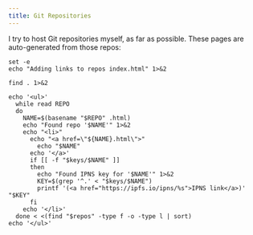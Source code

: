 ```yaml
---
title: Git Repositories
---
```


I try to host Git repositories myself, as far as possible. These pages are
auto-generated from those repos:

```{.unwrap pipe="bash | pandoc -f html -t json"}
set -e
echo "Adding links to repos index.html" 1>&2

find . 1>&2

echo '<ul>'
  while read REPO
  do
    NAME=$(basename "$REPO" .html)
    echo "Found repo '$NAME'" 1>&2
    echo "<li>"
      echo "<a href=\"${NAME}.html\">"
        echo "$NAME"
      echo '</a>'
      if [[ -f "$keys/$NAME" ]]
      then
        echo "Found IPNS key for '$NAME'" 1>&2
        KEY=$(grep '^.' < "$keys/$NAME")
        printf '(<a href="https://ipfs.io/ipns/%s">IPNS link</a>)' "$KEY"
      fi
    echo '</li>'
  done < <(find "$repos" -type f -o -type l | sort)
echo '</ul>'
```
